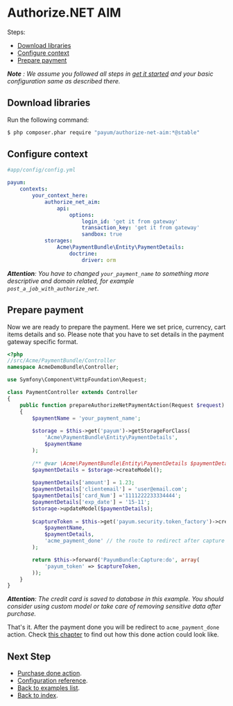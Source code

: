 # Authorize.NET AIM

Steps:

* [Download libraries](#download-libraries)
* [Configure context](#configure-context)
* [Prepare payment](#prepare-payment)

_**Note** : We assume you followed all steps in [get it started](get-it-started.md) and your basic configuration same as described there._

## Download libraries

Run the following command:

```bash
$ php composer.phar require "payum/authorize-net-aim:*@stable"
```

## Configure context

```yaml
#app/config/config.yml

payum:
    contexts:
        your_context_here:
            authorize_net_aim:
                api:
                    options:
                        login_id: 'get it from gateway'
                        transaction_key: 'get it from gateway'
                        sandbox: true
            storages:
                Acme\PaymentBundle\Entity\PaymentDetails:
                    doctrine:
                        driver: orm
```

_**Attention**: You have to changed `your_payment_name` to something more descriptive and domain related, for example `post_a_job_with_authorize_net`._

## Prepare payment

Now we are ready to prepare the payment. Here we set price, currency, cart items details and so.
Please note that you have to set details in the payment gateway specific format.

```php
<?php
//src/Acme/PaymentBundle/Controller
namespace AcmeDemoBundle\Controller;

use Symfony\Component\HttpFoundation\Request;

class PaymentController extends Controller
{
    public function prepareAuthorizeNetPaymentAction(Request $request)
    {
        $paymentName = 'your_payment_name';
    
        $storage = $this->get('payum')->getStorageForClass(
            'Acme\PaymentBundle\Entity\PaymentDetails',
            $paymentName
        );
    
        /** @var \Acme\PaymentBundle\Entity\PaymentDetails $paymentDetails */
        $paymentDetails = $storage->createModel();
    
        $paymentDetails['amount'] = 1.23;
        $paymentDetails['clientemail'] = 'user@email.com';
        $paymentDetails['card_Num'] ='1111222233334444';
        $paymentDetails['exp_date'] = '15-11';
        $storage->updateModel($paymentDetails);
        
        $captureToken = $this->get('payum.security.token_factory')->createCaptureToken(
            $paymentName,
            $paymentDetails,
            'acme_payment_done' // the route to redirect after capture
        );

        return $this->forward('PayumBundle:Capture:do', array(
            'payum_token' => $captureToken,
        ));
    }
}
```

_**Attention**: The credit card is saved to database in this example. You should consider using custom model or take care of removing sensitive data after purchase._

That's it. After the payment done you will be redirect to `acme_payment_done` action.
Check [this chapter](../purchase_done_action.md) to find out how this done action could look like.

## Next Step

* [Purchase done action](../purchase_done_action.md).
* [Configuration reference](../configuration_reference.md).
* [Back to examples list](../simple_purchase_examples.md).
* [Back to index](../index.md).